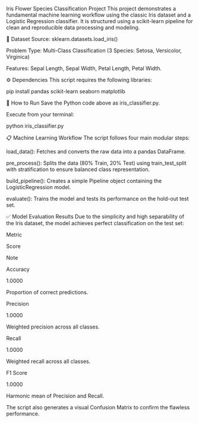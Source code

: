 Iris Flower Species Classification Project
This project demonstrates a fundamental machine learning workflow using the classic Iris dataset and a Logistic Regression classifier. It is structured using a scikit-learn pipeline for clean and reproducible data processing and modeling.

💾 Dataset
Source: sklearn.datasets.load_iris()

Problem Type: Multi-Class Classification (3 Species: Setosa, Versicolor, Virginica)

Features: Sepal Length, Sepal Width, Petal Length, Petal Width.

⚙️ Dependencies
This script requires the following libraries:

pip install pandas scikit-learn seaborn matplotlib

🚀 How to Run
Save the Python code above as iris_classifier.py.

Execute from your terminal:

python iris_classifier.py

📋 Machine Learning Workflow
The script follows four main modular steps:

load_data(): Fetches and converts the raw data into a pandas DataFrame.

pre_process(): Splits the data (80% Train, 20% Test) using train_test_split with stratification to ensure balanced class representation.

build_pipeline(): Creates a simple Pipeline object containing the LogisticRegression model.

evaluate(): Trains the model and tests its performance on the hold-out test set.

✅ Model Evaluation Results
Due to the simplicity and high separability of the Iris dataset, the model achieves perfect classification on the test set:

Metric

Score

Note

Accuracy

1.0000

Proportion of correct predictions.

Precision

1.0000

Weighted precision across all classes.

Recall

1.0000

Weighted recall across all classes.

F1 Score

1.0000

Harmonic mean of Precision and Recall.

The script also generates a visual Confusion Matrix to confirm the flawless performance.